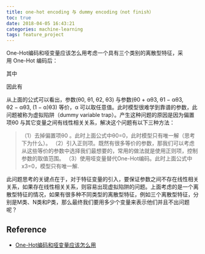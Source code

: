 ```yaml
---
title: one-hot encoding 与 dummy encoding（not finish）
toc: true
date: 2018-04-05 16:43:21
categories: machine-learning
tags: feature_project
---
```


One-Hot编码和哑变量应该怎么用考虑一个具有三个类别的离散型特征，采用 One-Hot 编码后：

<!-- more -->


其中





因此有





从上面的公式可以看出，参数(θ0, θ1, θ2, θ3) 与参数(θ0 + αθ3, θ1 − αθ3, θ2 − αθ3, (1 − α)θ3) 等价，α 可以取任意值。此时模型很难学到靠谱的参数，此问题被称为虚拟陷阱（dummy variable trap）。产生这种问题的原因是因为偏置项θ0 与其它变量之间有线性相关关系，解决这个问题有以下三种方法：

>（1）去掉偏置项θ0 。此时上面公式中θ0=0，此时模型只有唯一解（思考下为什么）。
>（2）引入正则项。既然有很多等价的参数，那我们可以考虑从这些等价的参数中选择我们最想要的，常用的做法就是使用正则项，控制参数的取值范围。
>（3）使用哑变量替代One-Hot编码。此时上面公式中x3=0，模型只有唯一解.

此问题思考的关键点在于，对于特征变量的引入，要保证参数之间不存在线性相关关系，如果存在线性相关关系，则容易出现虚拟陷阱的问题。上面考虑的是一个离散型特征的情况，如果有很多种不同类型的离散型特征，例如三个离散型特征，分别是M类、N类和P类，那么最终我们要用多少个变量来表示他们并且不出问题呢？

## Reference

- [One-Hot编码和哑变量应该怎么用][1]

[1]: https://www.jianshu.com/p/08a5396ca2ed
